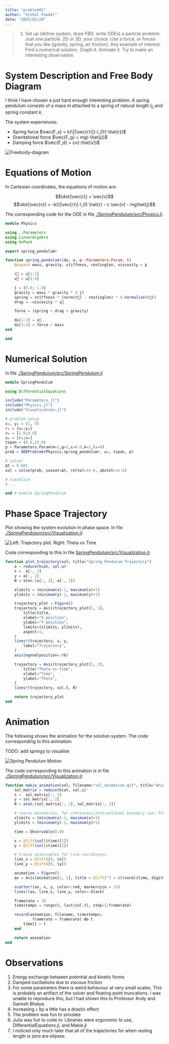 ```yaml
---
title: "problem01"
author: "Vishal Paudel"
date: "2025/01/24"
---
```


> 1. Set up (define system, draw FBD, write ODEs) a particle problem. Just one particle. 2D or 3D, your choice. Use a force, or forces that you like (gravity, spring, air friction). Any example of interest. Find a numerical solution. Graph it. Animate it. Try to make an interesting observation.

# System Description and Free Body Diagram

I think I have chosen a just hard enough interesting problem. A spring pendulum consists of a mass $m$ attached to a spring of natural length $l_0$ and spring constant $k$. 

The system experiences:
- Spring force $\vec{F_s} = k(\|{\vec{r}\|}-l_0)(-\hat{r})$
- Gravitational force $\vec{F_g} = mg(-\hat{j})$
- Damping force $\vec{F_d} = cv(-\hat{v})$

![Freebody-diagram](../media/problem01/problem01-fbd.jpeg)

# Equations of Motion

In Cartesian coordinates, the equations of motion are:

$$\dot{\vec{r}} = \vec{v}$$
$$\dot{\vec{v}} = -k(\|\vec{r}\|-l_0) \hat{r} - c \vec{v} - mg\hat{j}$$

The corresponding code for the ODE in file [./SpringPendulum/src/Physics.jl](./SpringPendulum/src/Physics.jl):

```julia
module Physics

using ..Parameters
using LinearAlgebra
using UnPack

export spring_pendulum!

function spring_pendulum!(du, u, p::Parameters.Param, t)
    @unpack mass, gravity, stiffness, restinglen, viscosity = p

    r⃗ = u[1:2]
    v⃗ = u[3:4]

    ĵ = [0.0; 1.0]
    gravity = mass * gravity * (-ĵ)
    spring = stiffness * (norm(r⃗) - restinglen) * (-normalize(r⃗))
    drag = -viscosity * v⃗

    force = (spring + drag + gravity)

    du[1:2] = v⃗
    du[3:4] = force / mass
end

end
```

# Numerical Solution

In file [./SpringPendulum/src/SpringPendulum.jl](./SpringPendulum/src/SpringPendulum.jl)

```julia
module SpringPendulum

using DifferentialEquations

include("Parameters.jl")
include("Physics.jl")
include("Visualization.jl")

# problem setup
x₀, y₀ = (1, 0)
r₀ = [x₀;y₀]
v₀ = [1.0;0.0]
u₀ = [r₀;v₀]
tspan = (0.0,25.0)
p = Parameters.Param(m=1,g=1,c=0.0,k=1,l₀=0)
prob = ODEProblem(Physics.spring_pendulum!, u₀, tspan, p)

# solver
Δt = 0.001
sol = solve(prob, saveat=Δt, reltol=1e-6, abstol=1e-6)

# visualize
# ...

end # module SpringPendulum
```

# Phase Space Trajectory

Plot showing the system evolution in phase space. In file [./SpringPendulum/src/Visualization.jl](./SpringPendulum/src/Visualization.jl):

![Left: Trajectory plot. Right: Theta vs Time](../media/problem01/trajectory_plot.png)

Code corresponding to this in file [SpringPendulum/src/Visualization.jl](SpringPendulum/src/Visualization.jl):

```julia
function plot_trajectory(sol; title="Spring Pendulum Trajectory")
    a = reduce(hcat, sol.u)'
    x =  a[:, 1]
    y = a[:, 2]
    θ = atan.(a[:, 2], a[:, 1])

    xlimits = (minimum(x)-1, maximum(x)+1)
    ylimits = (minimum(y)-1, maximum(y)+1)

    trajectory_plot = Figure()
    trajectory = Axis(trajectory_plot[1, 1],
        title=title,
        xlabel="X position",
        ylabel="Y position",
        limits=(xlimits, ylimits),
        aspect=1,
    )
    lines!(trajectory, x, y,
        label="Trajectory",
    )
    axislegend(position=:rb)

    trajectory = Axis(trajectory_plot[1, 2],
        title="Theta vs time",
        xlabel="Time",
        ylabel="Theta",
    )
    lines!(trajectory, sol.t, θ)

    return trajectory_plot
end
```

# Animation
The following shows the animation for the solution system. The code corresponding to this animation:

TODO: add springs to visualise

![Spring Pendulum Motion](../media/problem01/sol_animation.gif)

The code corresponding to this animation is in file [./SpringPendulum/src/Visualization.jl](./SpringPendulum/src/Visualization.jl):

```julia
function makie_animation(sol; filename="sol_animation.gif", title="Animation")
    sol_matrix = reduce(hcat, sol.u)'
    x =  sol_matrix[:, 1]
    y = sol_matrix[:, 2]
    θ = atan.(sol_matrix[:, 2], sol_matrix[:, 1])

    # coarse boundaries, for continuous(interpolated) boundary see: https://docs.sciml.ai/DiffEqDocs/stable/examples/min_and_max/
    xlimits = (minimum(x)-1, maximum(x)+1)
    ylimits = (minimum(y)-1, maximum(y)+1)

    time = Observable(0.0)

    x = @lift(sol($time)[1])
    y = @lift(sol($time)[2])

    # Create observables for line coordinates
    line_x = @lift([0, $x])
    line_y = @lift([0, $y])

    animation = Figure()
    ax = Axis(animation[1, 1], title = @lift("t = $(round($time, digits = 1))"), limits=(xlimits, ylimits), aspect=1)

    scatter!(ax, x, y, color=:red, markersize = 15)
    lines!(ax, line_x, line_y, color=:black)

    framerate = 30
    timestamps = range(0, last(sol.t), step=1/framerate)

    record(animation, filename, timestamps;
            framerate = framerate) do t
        time[] = t
    end

    return animation
end
```

# Observations

1. Energy exchange between potential and kinetic forms
2. Damped oscillations due to viscous friction
3. For some parameters there is weird behaviour at very small scales. This is probably an artifact of the solver and floating point truncations. I was unable to reproduce this, but I had shown this to Professor Andy and Ganesh Bhaiya.
4. Increasing `c` by a little has a drastic effect
5. The problem was fun to simulate
6. Julia was fun to code in: Libraries were ergonomic to use, DifferentialEquations.jl, and Makie.jl
7. I noticed only much later that all of the trajectories for when resting length is zero are elipses.
